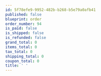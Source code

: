 ```yaml
---
id: 5f78efe9-9952-482b-b268-b5e79a0afb41
published: false
blueprint: order
order_number: 94
is_paid: false
is_shipped: false
is_refunded: false
grand_total: 0
items_total: 0
tax_total: 0
shipping_total: 0
coupon_total: 0
title: ' '
---
```

